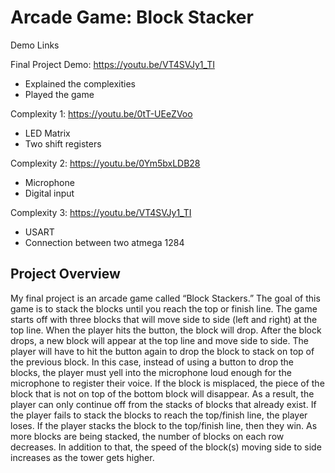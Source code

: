# Arcade Game: Block Stacker
Demo Links

Final Project Demo: https://youtu.be/VT4SVJy1_TI 
- Explained the complexities
- Played the game

Complexity 1: https://youtu.be/0tT-UEeZVoo 
- LED Matrix
- Two shift registers

Complexity 2: https://youtu.be/0Ym5bxLDB28 
- Microphone 
- Digital input

Complexity 3: https://youtu.be/VT4SVJy1_TI 
- USART
- Connection between two atmega 1284

## Project Overview
My final project is an arcade game called “Block Stackers.” The goal of this game is to stack the blocks until you reach the top or finish line. The game starts off with three blocks that will move side to side (left and right) at the top line. When the player hits the button, the block will drop. After the block drops, a new block will appear at the top line and move side to side. The player will have to hit the button again to drop the block to stack on top of the previous block. In this case, instead of using a button to drop the blocks, the player must yell into the microphone loud enough for the microphone to register their voice. If the block is misplaced, the piece of the block that is not on top of the bottom block will disappear. As a result, the player can only continue off from the stacks of blocks that already exist. If the player fails to stack the blocks to reach the top/finish line, the player loses. If the player stacks the block to the top/finish line, then they win. As more blocks are being stacked, the number of blocks on each row decreases. In addition to that, the speed of the block(s) moving side to side increases as the tower gets higher.
